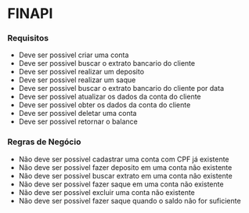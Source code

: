 # FINAPI

### Requisitos

- Deve ser possivel criar uma conta
- Deve ser possivel buscar o extrato bancario do cliente
- Deve ser possivel realizar um deposito
- Deve ser possivel realizar um saque
- Deve ser possivel buscar o extrato bancario do cliente por data
- Deve ser possivel atualizar os dados da conta do cliente
- Deve ser possivel obter os dados da conta do cliente
- Deve ser possivel deletar uma conta
- Deve ser possivel retornar o balance

### Regras de Negócio

- Não deve ser possivel cadastrar uma conta com CPF já existente
- Não deve ser possivel fazer deposito em uma conta não existente
- Não deve ser possivel buscar extrato em uma conta não existente
- Não deve ser possivel fazer saque em uma conta não existente
- Não deve ser possivel excluir uma conta não existente
- Não deve ser possivel fazer saque quando o saldo não for suficiente

